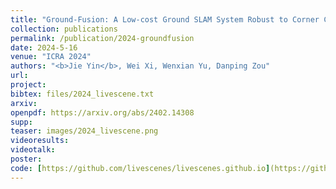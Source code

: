 ```yaml
---
title: "Ground-Fusion: A Low-cost Ground SLAM System Robust to Corner Cases"
collection: publications
permalink: /publication/2024-groundfusion
date: 2024-5-16
venue: "ICRA 2024"
authors: "<b>Jie Yin</b>, Wei Xi, Wenxian Yu, Danping Zou"
url: 
project: 
bibtex: files/2024_livescene.txt
arxiv: 
openpdf: https://arxiv.org/abs/2402.14308
supp: 
teaser: images/2024_livescene.png
videoresults: 
videotalk: 
poster: 
code: [https://github.com/livescenes/livescenes.github.io](https://github.com/SJTU-ViSYS/Ground-Fusion)
---
```

